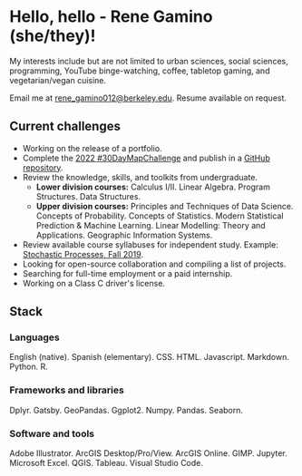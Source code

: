 # Hello, hello - Rene Gamino **(she/they)**!
My interests include but are not limited to urban sciences, social sciences, programming, YouTube binge-watching, coffee, tabletop gaming, and vegetarian/vegan cuisine.

Email me at [rene_gamino012@berkeley.edu](mailto:rene_gamino012@berkeley.edu). Resume available on request. 
## Current challenges 
* Working on the release of a portfolio.
* Complete the [2022 #30DayMapChallenge](https://30daymapchallenge.com/) and publish in a [GitHub repository](https://github.com/renegamino012/30DayMapChallenge__Nov_2022).
* Review the knowledge, skills, and toolkits from undergraduate.
  * **Lower division courses:** Calculus I/II. Linear Algebra. Program Structures. Data Structures. 
  * **Upper division courses:** Principles and Techniques of Data Science. Concepts of Probability. Concepts of Statistics. Modern Statistical Prediction & Machine Learning. Linear Modelling: Theory and Applications. Geographic Information Systems.
* Review available course syllabuses for independent study. Example: [Stochastic Processes, Fall 2019](https://github.com/dsuryakusuma/stochastic-processes/blob/master/notes/STAT_150_Lecture_Series.pdf).
* Looking for open-source collaboration and compiling a list of projects. 
* Searching for full-time employment or a paid internship.
* Working on a Class C driver's license.
## Stack 
### Languages 
English (native). Spanish (elementary). 
CSS. HTML. Javascript. Markdown. Python. R.
### Frameworks and libraries
Dplyr. Gatsby. GeoPandas. Ggplot2. Numpy. Pandas. Seaborn. 
### Software and tools 
Adobe Illustrator. ArcGIS Desktop/Pro/View. ArcGIS Online. GIMP. Jupyter. Microsoft Excel. QGIS. Tableau. Visual Studio Code.
